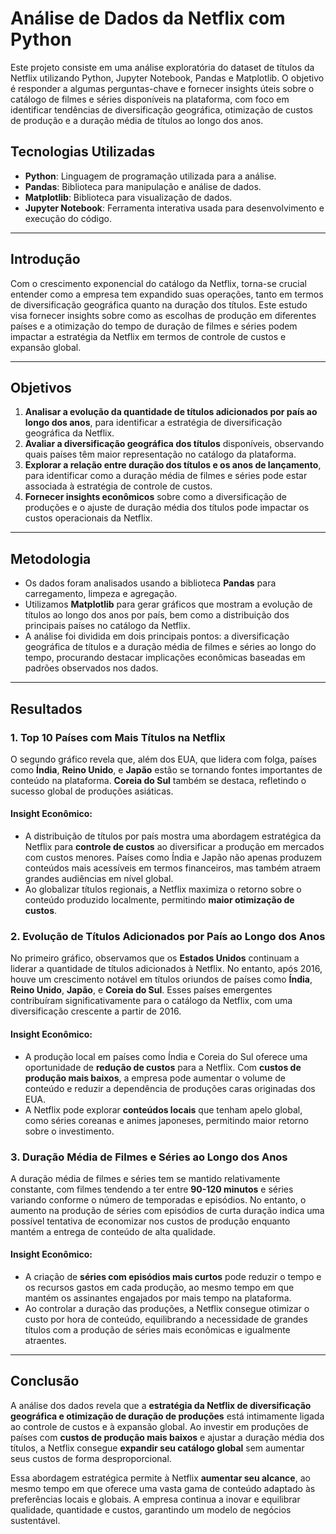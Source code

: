 # Análise de Dados da Netflix com Python

Este projeto consiste em uma análise exploratória do dataset de títulos da Netflix utilizando Python, Jupyter Notebook, Pandas e Matplotlib. O objetivo é responder a algumas perguntas-chave e fornecer insights úteis sobre o catálogo de filmes e séries disponíveis na plataforma, com foco em identificar tendências de diversificação geográfica, otimização de custos de produção e a duração média de títulos ao longo dos anos.

## Tecnologias Utilizadas

- **Python**: Linguagem de programação utilizada para a análise.
- **Pandas**: Biblioteca para manipulação e análise de dados.
- **Matplotlib**: Biblioteca para visualização de dados.
- **Jupyter Notebook**: Ferramenta interativa usada para desenvolvimento e execução do código.

---

## Introdução

Com o crescimento exponencial do catálogo da Netflix, torna-se crucial entender como a empresa tem expandido suas operações, tanto em termos de diversificação geográfica quanto na duração dos títulos. Este estudo visa fornecer insights sobre como as escolhas de produção em diferentes países e a otimização do tempo de duração de filmes e séries podem impactar a estratégia da Netflix em termos de controle de custos e expansão global.

---

## Objetivos

1. **Analisar a evolução da quantidade de títulos adicionados por país ao longo dos anos**, para identificar a estratégia de diversificação geográfica da Netflix.
2. **Avaliar a diversificação geográfica dos títulos** disponíveis, observando quais países têm maior representação no catálogo da plataforma.
3. **Explorar a relação entre duração dos títulos e os anos de lançamento**, para identificar como a duração média de filmes e séries pode estar associada à estratégia de controle de custos.
4. **Fornecer insights econômicos** sobre como a diversificação de produções e o ajuste de duração média dos títulos pode impactar os custos operacionais da Netflix.

---

## Metodologia

- Os dados foram analisados usando a biblioteca **Pandas** para carregamento, limpeza e agregação.
- Utilizamos **Matplotlib** para gerar gráficos que mostram a evolução de títulos ao longo dos anos por país, bem como a distribuição dos principais países no catálogo da Netflix.
- A análise foi dividida em dois principais pontos: a diversificação geográfica de títulos e a duração média de filmes e séries ao longo do tempo, procurando destacar implicações econômicas baseadas em padrões observados nos dados.

---

## Resultados

### 1. **Top 10 Países com Mais Títulos na Netflix**
O segundo gráfico revela que, além dos EUA, que lidera com folga, países como **Índia**, **Reino Unido**, e **Japão** estão se tornando fontes importantes de conteúdo na plataforma. **Coreia do Sul** também se destaca, refletindo o sucesso global de produções asiáticas.

#### **Insight Econômico**:
- A distribuição de títulos por país mostra uma abordagem estratégica da Netflix para **controle de custos** ao diversificar a produção em mercados com custos menores. Países como Índia e Japão não apenas produzem conteúdos mais acessíveis em termos financeiros, mas também atraem grandes audiências em nível global.
- Ao globalizar títulos regionais, a Netflix maximiza o retorno sobre o conteúdo produzido localmente, permitindo **maior otimização de custos**.

### 2. **Evolução de Títulos Adicionados por País ao Longo dos Anos**
No primeiro gráfico, observamos que os **Estados Unidos** continuam a liderar a quantidade de títulos adicionados à Netflix. No entanto, após 2016, houve um crescimento notável em títulos oriundos de países como **Índia**, **Reino Unido**, **Japão**, e **Coreia do Sul**. Esses países emergentes contribuíram significativamente para o catálogo da Netflix, com uma diversificação crescente a partir de 2016.

#### **Insight Econômico**:
- A produção local em países como Índia e Coreia do Sul oferece uma oportunidade de **redução de custos** para a Netflix. Com **custos de produção mais baixos**, a empresa pode aumentar o volume de conteúdo e reduzir a dependência de produções caras originadas dos EUA.
- A Netflix pode explorar **conteúdos locais** que tenham apelo global, como séries coreanas e animes japoneses, permitindo maior retorno sobre o investimento.


### 3. **Duração Média de Filmes e Séries ao Longo dos Anos**
A duração média de filmes e séries tem se mantido relativamente constante, com filmes tendendo a ter entre **90-120 minutos** e séries variando conforme o número de temporadas e episódios. No entanto, o aumento na produção de séries com episódios de curta duração indica uma possível tentativa de economizar nos custos de produção enquanto mantém a entrega de conteúdo de alta qualidade.

#### **Insight Econômico**:
- A criação de **séries com episódios mais curtos** pode reduzir o tempo e os recursos gastos em cada produção, ao mesmo tempo em que mantém os assinantes engajados por mais tempo na plataforma.
- Ao controlar a duração das produções, a Netflix consegue otimizar o custo por hora de conteúdo, equilibrando a necessidade de grandes títulos com a produção de séries mais econômicas e igualmente atraentes.

---

## Conclusão

A análise dos dados revela que a **estratégia da Netflix de diversificação geográfica e otimização de duração de produções** está intimamente ligada ao controle de custos e à expansão global. Ao investir em produções de países com **custos de produção mais baixos** e ajustar a duração média dos títulos, a Netflix consegue **expandir seu catálogo global** sem aumentar seus custos de forma desproporcional.

Essa abordagem estratégica permite à Netflix **aumentar seu alcance**, ao mesmo tempo em que oferece uma vasta gama de conteúdo adaptado às preferências locais e globais. A empresa continua a inovar e equilibrar qualidade, quantidade e custos, garantindo um modelo de negócios sustentável.


